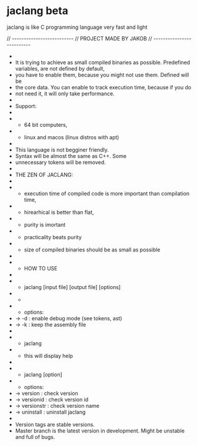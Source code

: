 # jaclang beta
jaclang is like C programming language very fast and light

// --------------------------
// PROJECT MADE BY JAKOB
// --------------------------

 *
 * It is trying to achieve as small compiled binaries as possible. Predefined variables, are not defined by default, 
 * you have to enable them, because you might not use them. Defined will be 
 * the core data. You can enable to track execution time, because if you do 
 * not need it, it will only take performance.  
 * 
 * Support:
 * 
 * - 64 bit computers,
 * - linux and macos (linux distros with apt)
 * 
 * This language is not begginer friendly.
 * Syntax will be almost the same as C++. Some 
 * unnecessary tokens will be removed.
 * 
 *  THE ZEN OF JACLANG:
 * 
 * - execution time of compiled code is more important than compilation time,
 * - hirearhical is better than flat,
 * - purity is imortant
 * - practicality beats purity
 * - size of compiled binaries should be as small as possible
 *
 * - HOW TO USE
 * 
 * - jaclang [input file] [output file] [options]
 * -
 * - options:
 * -> -d : enable debug mode (see tokens, ast)
 * -> -k : keep the assembly file
 * 
 * - jaclang
 * - this will display help
 * 
 * - jaclang [option]
 * - options:
 * -> version    : check version
 * -> versionid  : check version id
 * -> versionstr : check version name
 * -> uninstall  : uninstall jaclang
 *
 * Version tags are stable versions. 
 * Master branch is the latest version in development. Might be unstable and full of bugs.
